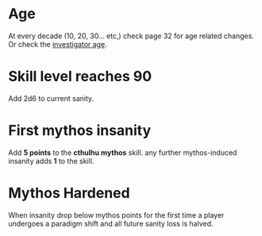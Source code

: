 <!-- TITLE: Investigator Character Progression -->
<!-- SUBTITLE: Game mechanics involving investigators. -->
# Age
At every decade (10, 20, 30... etc,) check page 32 for age related changes. Or check the [investigator age](/investigator-age).
# Skill level reaches 90
Add 2d6 to current sanity.
# First mythos insanity
Add **5 points** to the **cthulhu mythos** skill.
any further mythos-induced insanity adds **1** to the skill.
# Mythos Hardened
When insanity drop below mythos points for the first time a player undergoes a paradigm shift and all future sanity loss is halved.